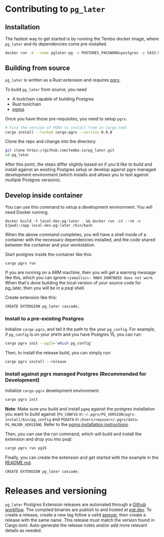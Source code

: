 # Contributing to `pg_later`

## Installation

The fastest way to get started is by running the Tembo docker image, where `pg_later` and its dependencies come pre-installed.

```bash
docker run -d --name pglater-pg -e POSTGRES_PASSWORD=postgres -p 5432:5432 quay.io/tembo/pglater-pg:latest
```

## Building from source

`pg_later` is written as a Rust extension and requires [pgrx](https://github.com/pgcentralfoundation/pgrx).

To build `pg_later` from source, you need
* A toolchain capable of building Postgres
* Rust toolchain
* [pgmq](https://github.com/tembo-io/pgmq).

Once you have those pre-requisites, you need to setup `pgrx`.

```bash
# Find the version of PGRX to install from in Cargo.toml
cargo install --locked cargo-pgrx --version 0.9.8
```

Clone the repo and change into the directory.

```bash
git clone https://github.com/tembo-io/pg_later.git
cd pg_later
```

After this point, the steps differ slightly based on if you'd like to build
and install against an existing Postgres setup or develop against pgrx managed
development environment (which installs and allows you to test against multiple
Postgres versions).

## Develop inside container

You can use this command to setup a development environment. You will need Docker running.

```
docker build -t local-dev-pg-later . && docker run -it --rm -v  $(pwd):/app local-dev-pg-later /bin/bash
```

When the above command completes, you will have a shell inside of a container with the necessary dependencies installed, and the code shared between the container and your workstation.

Start postgres inside the container like this:

```
cargo pgrx run
```

If you are running on a ARM machine, then you will get a warning message like this, which you can ignore `<jemalloc>: MADV_DONTNEED does not work`. When that's done building the local version of your source code for pg_later, then you will be in a psql shell.

Create extension like this:

```
CREATE EXTENSION pg_later cascade;
```

### Install to a pre-existing Postgres

Initialize `cargo-pgrx`, and tell it the path to the your `pg_config`. For example,
if `pg_config` is on your `$PATH` and you have Postgres 15, you can run:

```bash
cargo pgrx init --pg15=`which pg_config`
```
Then, to install the release build, you can simply run:
```
cargo pgrx install --release
```

### Install against pgrx managed Postgres (Recommended for Development)

Initialize `cargo-pgrx` development environment:

```bash
cargo pgrx init
```

**Note**: Make sure you build and install `pgmq` against the postgres installation
you want to build against (`PG_CONFIG` in `~/.pgrx/PG_VERSION/pgrx-install/bin/pg_config`
and `PGDATA` in `/Users/<myuser>/.pgrx/data-PG_MAJOR_VERSION`). Refer to the [pgmq installation instructions](https://github.com/tembo-io/pgmq/blob/main/CONTRIBUTING.md#building-from-source).

Then, you can use the run command, which will build and install the extension
and drop you into psql:

```bash
cargo pgrx run pg15
```

Finally, you can create the extension and get started with the example in the [README.md](README.md).

```psql
CREATE EXTENSION pg_later cascade;
```

# Releases and versioning

`pg_later` Postgres Extension releases are automated through a [Github workflow](https://github.com/tembo-io/pg_later/blob/main/.github/workflows/pg_later_ext.yml).
The compiled binaries are publish to and hosted at [pgt.dev](https://pgt.dev). To create a release, create a new tag follow a valid [semver](https://semver.org/), then create a release with the same name.
This release must match the version found in Cargo.toml.
Auto-generate the release notes and/or add more relevant details as needed.
